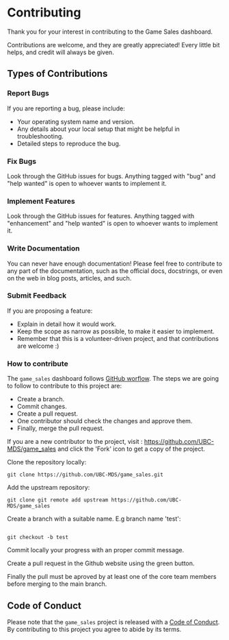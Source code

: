 # Contributing

Thank you for your interest in contributing to the Game Sales dashboard.

Contributions are welcome, and they are greatly appreciated! Every little bit helps, and credit will always be given.

## Types of Contributions

### Report Bugs

If you are reporting a bug, please include:

* Your operating system name and version.
* Any details about your local setup that might be helpful in troubleshooting.
* Detailed steps to reproduce the bug.

### Fix Bugs

Look through the GitHub issues for bugs. Anything tagged with "bug" and "help
wanted" is open to whoever wants to implement it.

### Implement Features

Look through the GitHub issues for features. Anything tagged with "enhancement"
and "help wanted" is open to whoever wants to implement it.

### Write Documentation

You can never have enough documentation! Please feel free to contribute to any
part of the documentation, such as the official docs, docstrings, or even 
on the web in blog posts, articles, and such.

### Submit Feedback

If you are proposing a feature:

* Explain in detail how it would work.
* Keep the scope as narrow as possible, to make it easier to implement.
* Remember that this is a volunteer-driven project, and that contributions
  are welcome :)

### How to contribute

The `game_sales` dashboard follows [GitHub worflow](https://docs.github.com/en/get-started/quickstart/github-flow). The steps we are going to follow to contribute to this project are:

- Create a branch.
- Commit changes.
- Create a pull request.
- One contributor should check the changes and approve them.
- Finally, merge the pull request.


If you are a new contributor to the project, visit :  https://github.com/UBC-MDS/game_sales and click the 'Fork' icon to get a copy of the project.

Clone the repository locally:

```{bash}
git clone https://github.com/UBC-MDS/game_sales.git

```

Add the upstream repository:


```{bash}
git clone git remote add upstream https://github.com/UBC-MDS/game_sales

```

Create a branch with a suitable name. E.g branch name 'test':

```{bash}

git checkout -b test

```

Commit locally your progress with an proper commit message.

Create a pull request in the Github website using the green button.

Finally the pull must be aproved by at least one of the core team members before merging to the main branch.

## Code of Conduct

Please note that the `game_sales` project is released with a 
[Code of Conduct](https://github.com/UBC-MDS/game_sales/blob/main/CODE_CONDUCT.md). By contributing to this project you agree to abide by its terms.
